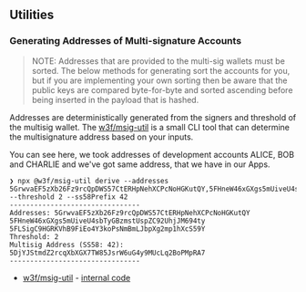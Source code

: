 ## Utilities 

### Generating Addresses of Multi-signature Accounts

> NOTE: Addresses that are provided to the multi-sig wallets must be sorted. The below methods for generating sort the accounts for you, but if you are implementing your own sorting then be aware that the public keys are compared byte-for-byte and sorted ascending before being inserted in the payload that is hashed.

Addresses are deterministically generated from the signers and threshold of the multisig wallet. 
The [w3f/msig-util](https://www.npmjs.com/package/@w3f/msig-util) is a small CLI tool that can determine the multisignature address based on your inputs. 

You can see here, we took addresses of development accounts ALICE, BOB and CHARLIE and we've got same address, that we have in our Apps.

```
❯ npx @w3f/msig-util derive --addresses 5GrwvaEF5zXb26Fz9rcQpDWS57CtERHpNehXCPcNoHGKutQY,5FHneW46xGXgs5mUiveU4sbTyGBzmstUspZC92UhjJM694ty,5FLSigC9HGRKVhB9FiEo4Y3koPsNmBmLJbpXg2mp1hXcS59Y --threshold 2 --ss58Prefix 42
--------------------------------
Addresses: 5GrwvaEF5zXb26Fz9rcQpDWS57CtERHpNehXCPcNoHGKutQY 5FHneW46xGXgs5mUiveU4sbTyGBzmstUspZC92UhjJM694ty 5FLSigC9HGRKVhB9FiEo4Y3koPsNmBmLJbpXg2mp1hXcS59Y
Threshold: 2
Multisig Address (SS58: 42): 5DjYJStmdZ2rcqXbXGX7TW85JsrW6uG4y9MUcLq2BoPMpRA7
--------------------------------
```

* [w3f/msig-util](https://www.npmjs.com/package/@w3f/msig-util) - [internal code](https://github.com/lsaether/msig-util/blob/master/src/actions/deriveAddress.ts)